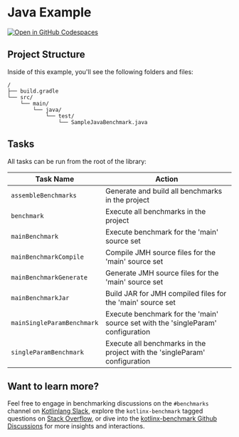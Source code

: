 # Java Example

[![Open in GitHub Codespaces](https://github.com/codespaces/badge.svg)](https://codespaces.new/Kotlin/kotlinx-benchmark)

## Project Structure

Inside of this example, you'll see the following folders and files:

```
/
├── build.gradle
└── src/
    └── main/
        └── java/
            └── test/
                └── SampleJavaBenchmark.java
```

## Tasks

All tasks can be run from the root of the library:

| Task Name | Action |
| --- | --- |
| `assembleBenchmarks` | Generate and build all benchmarks in the project |
| `benchmark` | Execute all benchmarks in the project |
| `mainBenchmark` | Execute benchmark for the 'main' source set |
| `mainBenchmarkCompile` | Compile JMH source files for the 'main' source set |
| `mainBenchmarkGenerate` | Generate JMH source files for the 'main' source set |
| `mainBenchmarkJar` | Build JAR for JMH compiled files for the 'main' source set |
| `mainSingleParamBenchmark` | Execute benchmark for the 'main' source set with the 'singleParam' configuration |
| `singleParamBenchmark` | Execute all benchmarks in the project with the 'singleParam' configuration |

## Want to learn more?

Feel free to engage in benchmarking discussions on the `#benchmarks` channel on [Kotlinlang Slack](https://kotlinlang.org/community/slack), explore the `kotlinx-benchmark` tagged questions on [Stack Overflow](https://stackoverflow.com/questions/tagged/kotlinx-benchmark), or dive into the [kotlinx-benchmark Github Discussions](https://github.com/Kotlin/kotlinx-benchmark/discussions) for more insights and interactions.